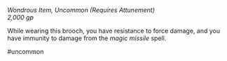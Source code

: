 *Wondrous Item, Uncommon (Requires Attunement)*  
*2,000 gp*

While wearing this brooch, you have resistance to force damage, and you have immunity to damage from the *magic missile* spell.

#uncommon
